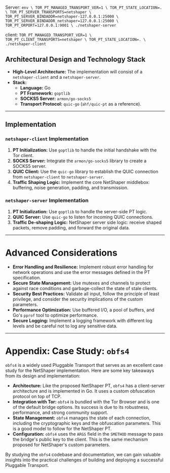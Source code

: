 Server:
`env \
  TOR_PT_MANAGED_TRANSPORT_VER=1 \
  TOR_PT_STATE_LOCATION=. \
  TOR_PT_SERVER_TRANSPORTS=netshaper \
  TOR_PT_SERVER_BINDADDR=netshaper-127.0.0.1:25000 \
  TOR_PT_SERVER_BINDADDR_netshaper=127.0.0.1:25000 \
  TOR_PT_ORPORT=127.0.0.1:9001 \
  ./netshaper-server`


client:
`TOR_PT_MANAGED_TRANSPORT_VER=1 \
TOR_PT_CLIENT_TRANSPORTS=netshaper \
TOR_PT_STATE_LOCATION=. \
./netshaper-client`

## Architectural Design and Technology Stack

* **High-Level Architecture:** The implementation will consist of a `netshaper-client` and a `netshaper-server`.
* **Stack:**
    * **Language:** Go
    * **PT Framework:** `goptlib`
    * **SOCKS5 Server:** `armon/go-socks5`
    * **Transport Protocol:** `quic-go` (`ahf/quic-pt` as a reference).


---

## Implementation

### `netshaper-client` Implementation

1.  **PT Initialization:** Use `goptlib` to handle the initial handshake with the Tor client.
2.  **SOCKS Server:** Integrate the `armon/go-socks5` library to create a SOCKS5 server.
3.  **QUIC Client:** Use the `quic-go` library to establish the QUIC connection from `netshaper-client` to  `netshaper-server`.
4.  **Traffic Shaping Logic:** Implement the core NetShaper middlebox: buffering, noise generation, padding, and transmission.

### `netshaper-server` Implementation

1.  **PT Initialization:** Use `goptlib` to handle the server-side PT logic.
2.  **QUIC Server:** Use `quic-go` to listen for incoming QUIC connections.
3.  **Traffic De-shaping Logic:**  NetShaper server side logic: receive shaped packets, remove padding, and forward the original data.

---

# Advanced Considerations

* **Error Handling and Resilience:** Implement robust error handling for network operations and use the error messages defined in the PT specification.
* **Secure State Management:** Use mutexes and channels to protect against race conditions and garbage-collect the state of stale clients.
* **Security Best Practices:** Validate all input, follow the principle of least privilege, and consider the security implications of the custom parameters.
* **Performance Optimization:** Use buffered I/O, a pool of buffers, and Go's `pprof` tool to optimize performance.
* **Secure Logging:** Implement a logging framework with different log levels and be careful not to log any sensitive data.

---

# Appendix: Case Study: `obfs4`

`obfs4` is a widely used Pluggable Transport that serves as an excellent case study for the NetShaper implementation. Here are some key takeaways from its design and implementation:

* **Architecture:** Like the proposed NetShaper PT, `obfs4` has a client-server architecture and is implemented in Go. It uses a custom obfuscation protocol on top of TCP.
* **Integration with Tor:** `obfs4` is bundled with the Tor Browser and is one of the default bridge options. Its success is due to its robustness, performance, and strong community support.
* **State Management:** `obfs4` manages the state of each connection, including the cryptographic keys and the obfuscation parameters. This is a good model to follow for the NetShaper PT.
* **Configuration:** `obfs4` uses the `ARGS` field in the `SMETHOD` message to pass the bridge's public key to the client. This is the same mechanism proposed for NetShaper's custom parameters.

By studying the `obfs4` codebase and documentation, we can gain valuable insights into the practical challenges of building and deploying a successful Pluggable Transport.



